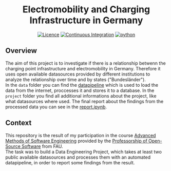 <div style="text-align: center;">

# Electromobility and Charging Infrastructure in Germany

[![Licence](https://img.shields.io/badge/Licence-MIT-orange)](https://opensource.org/license/mit/)
[![Continuous Integration](https://github.com/nmarkert/amse/actions/workflows/ci-pipeline.yml/badge.svg)](https://github.com/nmarkert/amse/actions/workflows/ci-pipeline.yml)
[![python](https://img.shields.io/badge/Python-3.10-3776AB.svg?style=flat&logo=python&logoColor=white)](https://www.python.org)

</div>

## Overview
The aim of this project is to investigate if there is a relationship betwenn the charging point infrastructure and electromobility in Germany. Therefore it uses open available datasources provided by different institutions to analyze the relationship over time and by states ("Bundesländer"). <br>
In the `data` folder you can find the [datapipeline](https://github.com/nmarkert/amse/blob/main/data/datapipeline.py) which is used to load the data from the internet, proccesses it and stores it to a database.
In the `project` folder you find all additional informations about the project, like what datasources where used. The final report about the findings from the processed data you can see in the [report.ipynb](https://github.com/nmarkert/amse/blob/main/project/report.ipynb).
## Context
This repository is the result of my participation in the course [Advanced Methods of Software Engineering](https://oss.cs.fau.de/teaching/specific/amse/) provided by the [Professorship of Open-Source Software](https://oss.cs.fau.de) from FAU. <br>
The task was to build a Data Engineering Project, which takes at least two public available datasources and processes them with an automated datapipeline, in order to report some findings from the result.


